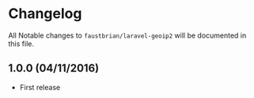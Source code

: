 # Changelog

All Notable changes to `faustbrian/laravel-geoip2` will be documented in this file.

## 1.0.0 (04/11/2016)
- First release
